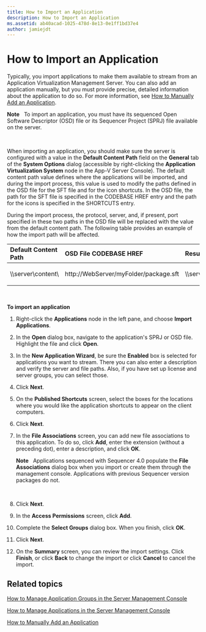 ```yaml
---
title: How to Import an Application
description: How to Import an Application
ms.assetid: ab40acad-1025-478d-8e13-0e1ff1bd37e4
author: jamiejdt
---
```


# How to Import an Application


Typically, you import applications to make them available to stream from an Application Virtualization Management Server. You can also add an application manually, but you must provide precise, detailed information about the application to do so. For more information, see [How to Manually Add an Application](how-to-manually-add-an-application.md).

**Note**  
To import an application, you must have its sequenced Open Software Descriptor (OSD) file or its Sequencer Project (SPRJ) file available on the server.

 

When importing an application, you should make sure the server is configured with a value in the **Default Content Path** field on the **General** tab of the **System Options** dialog (accessible by right-clicking the **Application Virtualization System** node in the App-V Server Console). The default content path value defines where the applications will be imported, and during the import process, this value is used to modify the paths defined in the OSD file for the SFT file and for the icon shortcuts. In the OSD file, the path for the SFT file is specified in the CODEBASE HREF entry and the path for the icons is specified in the SHORTCUTS entry.

During the import process, the protocol, server, and, if present, port specified in these two paths in the OSD file will be replaced with the value from the default content path. The following table provides an example of how the import path will be affected.

<table>
<colgroup>
<col width="33%" />
<col width="33%" />
<col width="33%" />
</colgroup>
<thead>
<tr class="header">
<th align="left">Default Content Path</th>
<th align="left">OSD File CODEBASE HREF</th>
<th align="left">Resulting Value</th>
</tr>
</thead>
<tbody>
<tr class="odd">
<td align="left"><p>\\server\content\</p></td>
<td align="left"><p>http://WebServer/myFolder/package.sft</p></td>
<td align="left"><p>\\server\content\myFolder\package.sft</p></td>
</tr>
</tbody>
</table>

 

**To import an application**

1.  Right-click the **Applications** node in the left pane, and choose **Import Applications**.

2.  In the **Open** dialog box, navigate to the application's SPRJ or OSD file. Highlight the file and click **Open**.

3.  In the **New Application Wizard**, be sure the **Enabled** box is selected for applications you want to stream. There you can also enter a description and verify the server and file paths. Also, if you have set up license and server groups, you can select those.

4.  Click **Next**.

5.  On the **Published Shortcuts** screen, select the boxes for the locations where you would like the application shortcuts to appear on the client computers.

6.  Click **Next**.

7.  In the **File Associations** screen, you can add new file associations to this application. To do so, click **Add**, enter the extension (without a preceding dot), enter a description, and click **OK**.

    **Note**  
    Applications sequenced with Sequencer 4.0 populate the **File Associations** dialog box when you import or create them through the management console. Applications with previous Sequencer version packages do not.

     

8.  Click **Next**.

9.  In the **Access Permissions** screen, click **Add**.

10. Complete the **Select Groups** dialog box. When you finish, click **OK**.

11. Click **Next**.

12. On the **Summary** screen, you can review the import settings. Click **Finish**, or click **Back** to change the import or click **Cancel** to cancel the import.

## Related topics


[How to Manage Application Groups in the Server Management Console](how-to-manage-application-groups-in-the-server-management-console.md)

[How to Manage Applications in the Server Management Console](how-to-manage-applications-in-the-server-management-console.md)

[How to Manually Add an Application](how-to-manually-add-an-application.md)

 

 





